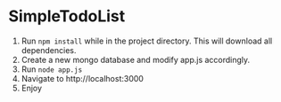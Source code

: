 # SimpleTodoList
1. Run `npm install` while in the project directory. This will download all dependencies.
2. Create a new mongo database and modify app.js accordingly.
3. Run `node app.js`
4. Navigate to http://localhost:3000
5. Enjoy
